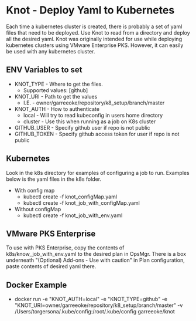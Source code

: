 # Knot - Deploy Yaml to Kubernetes

Each time a kubernetes cluster is created, there is probably a set of yaml files that need to be deployed.  Use Knot to
read from a directory and deploy all the desired yaml.  Knot was originally intended for use while deploying kubernetes
clusters using VMware Enterprise PKS.  However, it can easily be used with any kubernetes cluster.

## ENV Variables to set
* KNOT_TYPE - Where to get the files.
    * Supported values: [github]
* KNOT_URI - Path to get the values
    * I.E. - owner/garreeoke/repository/k8_setup/branch/master
* KNOT_AUTH - How to authenticate
    * local - Will try to read kubeconfig in users home directory
    * cluster - Use this when running as a job on K8s cluster
* GITHUB_USER - Specify github user if repo is not public
* GITHUB_TOKEN - Specify github access token for user if repo is not public

## Kubernetes
Look in the k8s directory for examples of configuring a job to run.  Examples below is the yaml files in the k8s folder.
* With config map
    * kubectl create -f knot_configMap.yaml
    * kubectl create -f knot_job_with_configMap.yaml
* Without configMap
    * kubectl create -f knot_job_with_env.yaml
    
## VMware PKS Enterprise
To use with PKS Enterprise, copy the contents of k8s/know_job_with_env.yaml to the desired plan in OpsMgr.
There is a box underneath "(Optional) Add-ons - Use with caution" in Plan configuration, paste contents of desired yaml there.

## Docker Example

* docker run -e "KNOT_AUTH=local" -e "KNOT_TYPE=github" -e "KNOT_URI=owner/garreeoke/repository/k8_setup/branch/master" -v /Users/torgersona/.kube/config:/root/.kube/config garreeoke/knot

